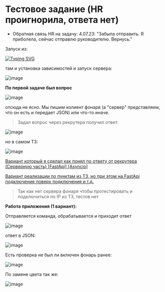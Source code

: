 # Тестовое задание (HR проигнорила, ответа нет) 
- Обратная связь HR на задачу: 4.07.23: "Забыла отправить. Я приболела, сейчас отправлю руководителю. Вернусь."

Запуск из:

[![Typing SVG](https://readme-typing-svg.herokuapp.com?color=%2336BCF7&lines=python+main.py)](https://git.io/typing-svg)

там и установка зависимостей и запуск сервера:

![image](https://github.com/DTaSchweppes/flashlight-first-test-fastapi/assets/45369246/a49b823b-cb94-456e-b3b2-5ba37db42753)

**По первой задаче был вопрос**

![image](https://github.com/DTaSchweppes/flashlight-first-test-fastapi/assets/45369246/61d7812a-8ec4-4184-a970-ee171b591f54)

отсюда не ясно. Мы пишим колиент фонаря (а "сервер" представляем, что он есть и передает JSON) или что-то иначе.
>Задал вопрос через рекрутера получил ответ:

![image](https://github.com/DTaSchweppes/flashlight-first-test-fastapi/assets/45369246/39693eb8-03d1-4f36-9d5c-32a6103c9c43)

но в самом ТЗ:

![image](https://github.com/DTaSchweppes/flashlight-first-test-fastapi/assets/45369246/b3c3b0b0-5f14-4aea-ac70-8c52209c655b)


[Вариант который я сделал как понял по ответу от рекрутера (Серверную часть) [FastApi] [Asyncio]](https://github.com/DTaSchweppes/flashlight-first-test-fastapi/blob/master/app/flashlight_two.py)

[Вариант реализации по пунктам из ТЗ, но при этом на FastApi подключение поверх подключения и т.д.](https://github.com/DTaSchweppes/flashlight-first-test-fastapi/blob/master/app/flashlight_first.py)
>Так как нет сервера фонаря чтобы протестировать и подключиться по IP из ТЗ, тестов нет


**Работа приложения (1 вариант):**

Отправляется команда, обрабатывается и приходит ответ

![image](https://github.com/DTaSchweppes/flashlight-first-test-fastapi/assets/45369246/a2e09d99-4e39-48ec-b7ce-64ab3adf1d4c)

ответ в JSON:

![image](https://github.com/DTaSchweppes/flashlight-first-test-fastapi/assets/45369246/4d3d71ad-343d-4624-b5c4-01f92cd951be)

Есть проверка не был ли включен фонарь ранее:

![image](https://github.com/DTaSchweppes/flashlight-first-test-fastapi/assets/45369246/5ad66298-d949-444b-bba3-83606400644c)


По замене цвета так же:

![image](https://github.com/DTaSchweppes/flashlight-first-test-fastapi/assets/45369246/f3a8dbdb-645c-4abe-9b45-3861be45915e)
